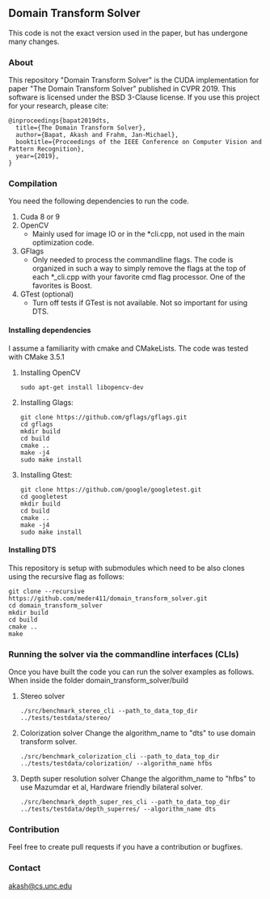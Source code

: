 ## Domain Transform Solver
This code is not the exact version used in the paper, but has undergone many changes.
### About
This repository "Domain Transform Solver" is the CUDA implementation for paper "The Domain Transform Solver" published in CVPR 2019. This software is licensed under the BSD 3-Clause license.
If you use this project for your research, please cite:

    @inproceedings{bapat2019dts,
      title={The Domain Transform Solver},
      author={Bapat, Akash and Frahm, Jan-Michael},
      booktitle={Proceedings of the IEEE Conference on Computer Vision and Pattern Recognition},
      year={2019},
    }

### Compilation
You need the following dependencies to run the code.

1. Cuda 8 or 9 
2. OpenCV
    - Mainly used for image IO or in the *cli.cpp, not used in the main optimization code.
3. GFlags
    - Only needed to process the commandline flags. The code is organized in such a way to simply remove the flags at the top of each *_cli.cpp with your favorite cmd flag processor. One of the favorites is Boost.
4. GTest (optional)
    - Turn off tests if GTest is not available. Not so important for using DTS.

#### Installing dependencies 
I assume a familiarity with cmake and CMakeLists. The code was tested with CMake 3.5.1
1. Installing OpenCV
   ```
   sudo apt-get install libopencv-dev
   ```
   
2. Installing Glags:
   ```
   git clone https://github.com/gflags/gflags.git
   cd gflags
   mkdir build 
   cd build
   cmake ..
   make -j4
   sudo make install
   ```
   
3. Installing Gtest:
   ```
   git clone https://github.com/google/googletest.git
   cd googletest
   mkdir build 
   cd build
   cmake ..
   make -j4
   sudo make install
   ```
#### Installing DTS
This repository is setup with submodules which need to be also clones using the recursive flag as follows:
   ```
   git clone --recursive https://github.com/meder411/domain_transform_solver.git
   cd domain_transform_solver
   mkdir build
   cd build
   cmake ..
   make
   ```
   
### Running the solver via the commandline interfaces (CLIs)
Once you have built the code you can run the solver examples as follows. When inside the folder domain_transform_solver/build
1. Stereo solver
   ```
   ./src/benchmark_stereo_cli --path_to_data_top_dir ../tests/testdata/stereo/
   ```
2. Colorization solver
 Change the algorithm_name to "dts" to use  domain transform solver.
   ```
   ./src/benchmark_colorization_cli --path_to_data_top_dir ../tests/testdata/colorization/ --algorithm_name hfbs
   ```
   
3. Depth super resolution solver
Change the algorithm_name to "hfbs" to use Mazumdar et al, Hardware friendly bilateral solver.
   ```
   ./src/benchmark_depth_super_res_cli --path_to_data_top_dir ../tests/testdata/depth_superres/ --algorithm_name dts
   ```
### Contribution
Feel free to create pull requests if you have a contribution or bugfixes.

### Contact
akash@cs.unc.edu
